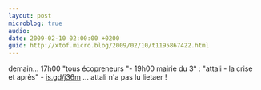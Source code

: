 ```yaml
---
layout: post
microblog: true
audio: 
date: 2009-02-10 02:00:00 +0200
guid: http://xtof.micro.blog/2009/02/10/t1195867422.html
---
```

demain... 17h00 "tous écopreneurs "-  19h00 mairie du 3° : "attali - la crise et après" - [is.gd/j36m](http://is.gd/j36m)  ... attali n'a pas lu lietaer !
